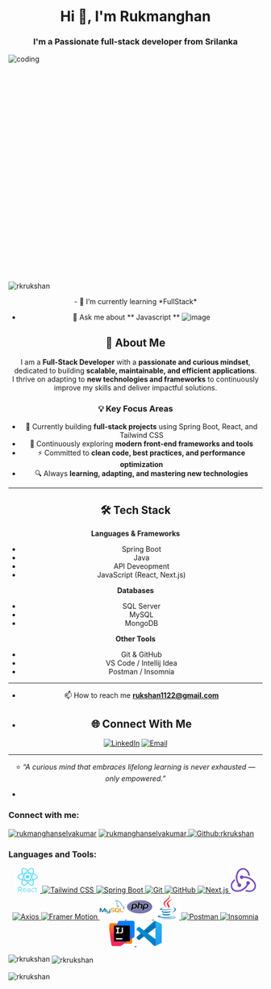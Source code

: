 <h1 align="center">Hi 👋, I'm Rukmanghan</h1>
<h3 align="center">I'm a Passionate full-stack developer from Srilanka</h3>
<img align="right" alt="coding" height="450" width="1020"  src="https://media4.giphy.com/media/qgQUggAC3Pfv687qPC/giphy.gif"><br><br><br><br><br><br><br><br><br><br><br>
<p align="left"> <img src="https://komarev.com/ghpvc/?username=rkrukshan&label=Profile%20views&color=0e75b6&style=flat" alt="rkrukshan" /> </p>
<center>
- 🌱 I’m currently learning *FullStack* 


- 💬 Ask me about ** Javascript **      ![image](https://github.com/user-attachments/assets/8a4f2dcf-4370-4747-b11b-aa60524639f7)

## 🚀 About Me
I am a **Full-Stack Developer** with a **passionate and curious mindset**, dedicated to building **scalable, maintainable, and efficient applications**.  
I thrive on adapting to **new technologies and frameworks** to continuously improve my skills and deliver impactful solutions.  

### 💡 Key Focus Areas
- 🔭 Currently building **full-stack projects** using Spring Boot, React, and Tailwind CSS  
- 🌱 Continuously exploring **modern front-end frameworks and tools**  
- ⚡ Committed to **clean code, best practices, and performance optimization**  
- 🔍 Always **learning, adapting, and mastering new technologies**


---

## 🛠️ Tech Stack

**Languages & Frameworks**  
- Spring Boot
- Java  
- API Deveopment  
- JavaScript (React, Next.js)  

**Databases**  
- SQL Server  
- MySQL  
- MongoDB  

**Other Tools**  
- Git & GitHub  
- VS Code  / Intellij Idea 
- Postman / Insomnia

---

- 📫 How to reach me **rukshan1122@gmail.com**

- ## 🌐 Connect With Me
[![LinkedIn](https://img.shields.io/badge/LinkedIn-blue?style=flat&logo=linkedin)]([https://linkedin.com](https://www.linkedin.com/in/rukmanghan-selvakumar/))  
[![Email](https://img.shields.io/badge/Email-red?style=flat&logo=gmail)](mailto:your-rukshan1122@gmail.com)  

---

⭐️ *“A curious mind that embraces lifelong learning is never exhausted — only empowered.”*

- </center>

<h3 align="left">Connect with me:</h3>
<p align="left">
<a href="https://www.linkedin.com/in/rukmanghan-selvakumar/" target="blank"><img align="center" src="https://raw.githubusercontent.com/rahuldkjain/github-profile-readme-generator/master/src/images/icons/Social/linked-in-alt.svg" alt="rukmanghanselvakumar" height="30" width="40" /></a>
<a href="https://medium.com/@rukshan1122" target="_blank">
  <img align="center" src="https://raw.githubusercontent.com/rahuldkjain/github-profile-readme-generator/master/src/images/icons/Social/medium.svg" alt="rukmanghanselvakumar" height="30" width="40" />
</a>
<a href="https://github.com/rkrukshan" target="blank"><img align="center" src="https://cdn.jsdelivr.net/gh/devicons/devicon/icons/github/github-original.svg" alt="Github:rkrukshan" height="30" width="40" /></a>
</p>

<h3 align="left">Languages and Tools:</h3>



<p align="center">

  <!-- React -->
  <a href="https://reactjs.org/" target="_blank" rel="noreferrer">
    <img src="https://raw.githubusercontent.com/devicons/devicon/master/icons/react/react-original-wordmark.svg" alt="React" width="50" height="50" class="tech-icon"/>
  </a>

  <!-- Tailwind CSS -->
  <a href="https://tailwindcss.com/" target="_blank" rel="noreferrer">
    <img src="https://www.vectorlogo.zone/logos/tailwindcss/tailwindcss-icon.svg" alt="Tailwind CSS" width="50" height="50" class="tech-icon"/>
  </a>

  <!-- Spring Boot -->
  <a href="https://spring.io/projects/spring-boot" target="_blank" rel="noreferrer">
    <img src="https://www.vectorlogo.zone/logos/springio/springio-icon.svg" alt="Spring Boot" width="50" height="50" class="tech-icon"/>
  </a>

  <!-- Git -->
  <a href="https://git-scm.com/" target="_blank" rel="noreferrer">
    <img src="https://www.vectorlogo.zone/logos/git-scm/git-scm-icon.svg" alt="Git" width="50" height="50" class="tech-icon"/>
  </a>

  <!-- GitHub -->
  <a href="https://github.com/rkrukshan" target="_blank" rel="noreferrer">
    <img src="https://cdn.jsdelivr.net/gh/devicons/devicon/icons/github/github-original.svg" alt="GitHub" width="50" height="50" class="tech-icon"/>
  </a>


  <!-- Next.js -->
  <a href="https://nextjs.org/" target="_blank" rel="noreferrer">
    <img src="https://cdn.jsdelivr.net/gh/devicons/devicon/icons/nextjs/nextjs-original.svg" alt="Next.js" width="50" height="50" class="tech-icon"/>
  </a>

  <!-- Redux -->
  <a href="https://redux.js.org" target="_blank" rel="noreferrer">
    <img src="https://raw.githubusercontent.com/devicons/devicon/master/icons/redux/redux-original.svg" alt="Redux" width="50" height="50" class="tech-icon"/>
  </a>

  <!-- Axios -->
  <a href="https://axios-http.com/" target="_blank" rel="noreferrer">
    <img src="https://axios-http.com/assets/logo.svg" alt="Axios" width="50" height="50" class="tech-icon"/>
  </a>

  <!-- Framer Motion -->
  <a href="https://www.framer.com/motion/" target="_blank" rel="noreferrer">
    <img src="https://www.vectorlogo.zone/logos/framer/framer-icon.svg" alt="Framer Motion" width="50" height="50" class="tech-icon"/>
  </a>

  <!-- MySQL -->
  <a href="https://www.mysql.com/" target="_blank" rel="noreferrer">
    <img src="https://raw.githubusercontent.com/devicons/devicon/master/icons/mysql/mysql-original-wordmark.svg" alt="MySQL" width="50" height="50" class="tech-icon"/>
  </a>

  <!-- PHP -->
  <a href="https://www.php.net/" target="_blank" rel="noreferrer">
    <img src="https://raw.githubusercontent.com/devicons/devicon/master/icons/php/php-original.svg" alt="PHP" width="50" height="50" class="tech-icon"/>
  </a>

  <!-- Java -->
  <a href="https://www.java.com" target="_blank" rel="noreferrer">
    <img src="https://raw.githubusercontent.com/devicons/devicon/master/icons/java/java-original.svg" alt="Java" width="50" height="50" class="tech-icon"/>
  </a>

  <!-- Postman -->
  <a href="https://www.postman.com/" target="_blank" rel="noreferrer">
    <img src="https://www.vectorlogo.zone/logos/getpostman/getpostman-icon.svg" alt="Postman" width="50" height="50" class="tech-icon"/>
  </a>

  <!-- Insomnia -->
  <a href="https://insomnia.rest/" target="_blank" rel="noreferrer">
    <img src="https://raw.githubusercontent.com/get-icon/geticon/master/icons/insomnia.svg" alt="Insomnia" width="50" height="50" class="tech-icon"/>
  </a>

  <!-- IntelliJ IDEA -->
  <a href="https://www.jetbrains.com/idea/" target="_blank" rel="noreferrer">
    <img src="https://raw.githubusercontent.com/devicons/devicon/master/icons/intellij/intellij-original.svg" alt="IntelliJ IDEA" width="50" height="50" class="tech-icon"/>
  </a>

  <!-- VS Code -->
  <a href="https://code.visualstudio.com/" target="_blank" rel="noreferrer">
    <img src="https://raw.githubusercontent.com/devicons/devicon/master/icons/vscode/vscode-original.svg" alt="VS Code" width="50" height="50" class="tech-icon"/>
  </a>

</p>






<p><img align="left" src="https://github-readme-stats.vercel.app/api/top-langs?username=rkrukshan&show_icons=true&locale=en&layout=compact" alt="rkrukshan" /></p>

<p>&nbsp;<img align="center" src="https://github-readme-stats.vercel.app/api?username=rkrukshan&show_icons=true&locale=en" alt="rkrukshan" /></p>

<p><img align="center" src="https://github-readme-streak-stats.herokuapp.com/?user=rkrukshan&" alt="rkrukshan" /></p>
